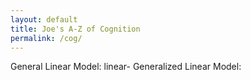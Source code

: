 ```yaml
---
layout: default
title: Joe's A-Z of Cognition
permalink: /cog/
---
```


General Linear Model: linear-
Generalized Linear Model: 

